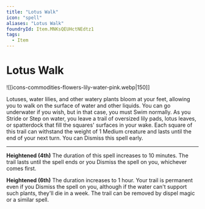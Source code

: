 ```yaml
---
title: "Lotus Walk"
icon: "spell"
aliases: "Lotus Walk"
foundryId: Item.MNKsQEUHctNEdtz1
tags:
  - Item
---
```


# Lotus Walk
![[icons-commodities-flowers-lily-water-pink.webp|150]]

Lotuses, water lilies, and other watery plants bloom at your feet, allowing you to walk on the surface of water and other liquids. You can go underwater if you wish, but in that case, you must Swim normally. As you Stride or Step on water, you leave a trail of oversized lily pads, lotus leaves, or spatterdock that fill the squares' surfaces in your wake. Each square of this trail can withstand the weight of 1 Medium creature and lasts until the end of your next turn. You can Dismiss this spell early.

* * *

**Heightened (4th)** The duration of this spell increases to 10 minutes. The trail lasts until the spell ends or you Dismiss the spell on you, whichever comes first.

**Heightened (6th)** The duration increases to 1 hour. Your trail is permanent even if you Dismiss the spell on you, although if the water can't support such plants, they'll die in a week. The trail can be removed by dispel magic or a similar spell.
